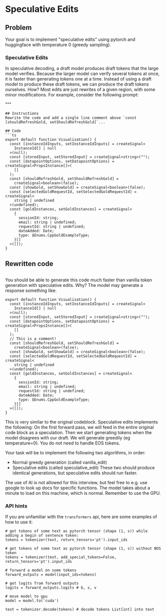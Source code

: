 # Speculative Edits

## Problem

Your goal is to implement "speculative edits" using pytorch and huggingface with temperature 0 (greedy sampling).

### Speculative Edits

In speculative decoding, a draft model produces draft tokens that the large model verifies. Because the larger model can verify several tokens at once, it is faster than generating tokens one at a time.
Instead of using a draft model to produce these draft tokens, we can produce the draft tokens ourselves. How? Most edits are just rewrites of a given region, with some minor modifications.
For example, consider the following prompt:

"""

````
## Instructions
Rewrite the code and add a single line comment above `const [shouldRefreshGold, setShouldRefreshGold]`...

## Code
```ts
export default function Visualization() {
  const [instanceIdInputs, setInstanceIdInputs] = createSignal<
    InstanceId[] | null
  >(null);
  const [storedInput, setStoredInput] = createSignal<string>("");
  const [datapointOptions, setDatapointOptions] = createSignal<PropsInstance[]>(
    []
  );
  const [shouldRefreshGold, setShouldRefreshGold] =
    createSignal<boolean>(false);
  const [showGold, setShowGold] = createSignal<boolean>(false);
  const [selectedGoldRequestId, setSelectedGoldRequestId] = createSignal<
    string | undefined
  >(undefined);
  const [goldInstances, setGoldInstances] = createSignal<
    {
      sessionId: string;
      email: string | undefined;
      requestId: string | undefined;
      dateAdded: Date;
      type: $Enums.CppGoldExampleType;
    }[]
  >([]);
}
````

## Rewritten code

```ts

```

You should be able to generate this code much faster than vanilla token generation
with speculative edits. Why?
The model may generate a response something like:

```
export default function Visualization() {
  const [instanceIdInputs, setInstanceIdInputs] = createSignal<
    InstanceId[] | null
  >(null);
  const [storedInput, setStoredInput] = createSignal<string>("");
  const [datapointOptions, setDatapointOptions] = createSignal<PropsInstance[]>(
    []
  );
  // This is a comment!
  const [shouldRefreshGold, setShouldRefreshGold] =
    createSignal<boolean>(false);
  const [showGold, setShowGold] = createSignal<boolean>(false);
  const [selectedGoldRequestId, setSelectedGoldRequestId] = createSignal<
    string | undefined
  >(undefined);
  const [goldInstances, setGoldInstances] = createSignal<
    {
      sessionId: string;
      email: string | undefined;
      requestId: string | undefined;
      dateAdded: Date;
      type: $Enums.CppGoldExampleType;
    }[]
  >([]);
}
```

This is very similar to the original codeblock. Speculative edits implements the following:
On the first forward pass, we will feed in the entire original code block as a speculation.
Then we start generating tokens when the model disagrees with our draft.
We will generate greedily (eg temperature=0). You do not need to handle EOS tokens.

Your task will be to implement the following two algorithms, in order:

- Normal greedy generation (called vanilla_edit)
- Speculative edits (called speculative_edit)
  These two should produce identical generations, but speculative edits should run faster.

The use of AI is not allowed for this interview, but feel free to e.g. use google to look up docs for specific functions.
The model takes about a minute to load on this machine, which is normal. Remember to use the GPU.

### API hints

If you are unfamiliar with the `transformers` api, here are some examples of how to use it:

```
# get tokens of some text as pytorch tensor (shape (1, s)) while adding a begin of sentence token:
tokens = tokenizer(text, return_tensors='pt').input_ids

# get tokens of some text as pytorch tensor (shape (1, s)) without BOS token
tokens = tokenizer(text, add_special_tokens=False, return_tensors='pt').input_ids

# forward a model on some tokens
forward_outputs = model(input_ids=tokens)

# get logits from forward outputs
logits = forward_outputs.logits # b, s, v

# move model to gpu
model = model.to('cuda')

text = tokenizer.decode(tokens) # decode tokens List[int] into text
```
